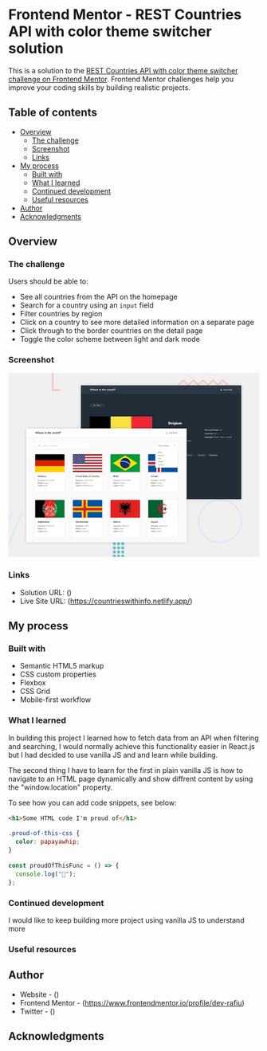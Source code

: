 # Frontend Mentor - REST Countries API with color theme switcher solution

This is a solution to the [REST Countries API with color theme switcher challenge on Frontend Mentor](https://www.frontendmentor.io/challenges/rest-countries-api-with-color-theme-switcher-5cacc469fec04111f7b848ca). Frontend Mentor challenges help you improve your coding skills by building realistic projects.

## Table of contents

- [Overview](#overview)
  - [The challenge](#the-challenge)
  - [Screenshot](#screenshot)
  - [Links](#links)
- [My process](#my-process)
  - [Built with](#built-with)
  - [What I learned](#what-i-learned)
  - [Continued development](#continued-development)
  - [Useful resources](#useful-resources)
- [Author](#author)
- [Acknowledgments](#acknowledgments)

## Overview

### The challenge

Users should be able to:

- See all countries from the API on the homepage
- Search for a country using an `input` field
- Filter countries by region
- Click on a country to see more detailed information on a separate page
- Click through to the border countries on the detail page
- Toggle the color scheme between light and dark mode

### Screenshot

![Design preview for the REST Countries API with color theme switcher coding challenge](./design/desktop-preview.jpg)

### Links

- Solution URL: ()
- Live Site URL: (https://countrieswithinfo.netlify.app/)

## My process

### Built with

- Semantic HTML5 markup
- CSS custom properties
- Flexbox
- CSS Grid
- Mobile-first workflow

### What I learned

In building this project I learned how to fetch data from an API when filtering and searching, I would normally achieve this functionality easier in React.js but I had decided to use vanilla JS and and learn while building.

The second thing I have to learn for the first in plain vanilla JS is how to navigate to an HTML page dynamically and show diffrent content by using the "window.location" property.

To see how you can add code snippets, see below:

```html
<h1>Some HTML code I'm proud of</h1>
```

```css
.proud-of-this-css {
  color: papayawhip;
}
```

```js
const proudOfThisFunc = () => {
  console.log("🎉");
};
```

### Continued development

I would like to keep building more project using vanilla JS to understand more

### Useful resources

## Author

- Website - ()
- Frontend Mentor - (https://www.frontendmentor.io/profile/dev-rafiu)
- Twitter - ()

## Acknowledgments
